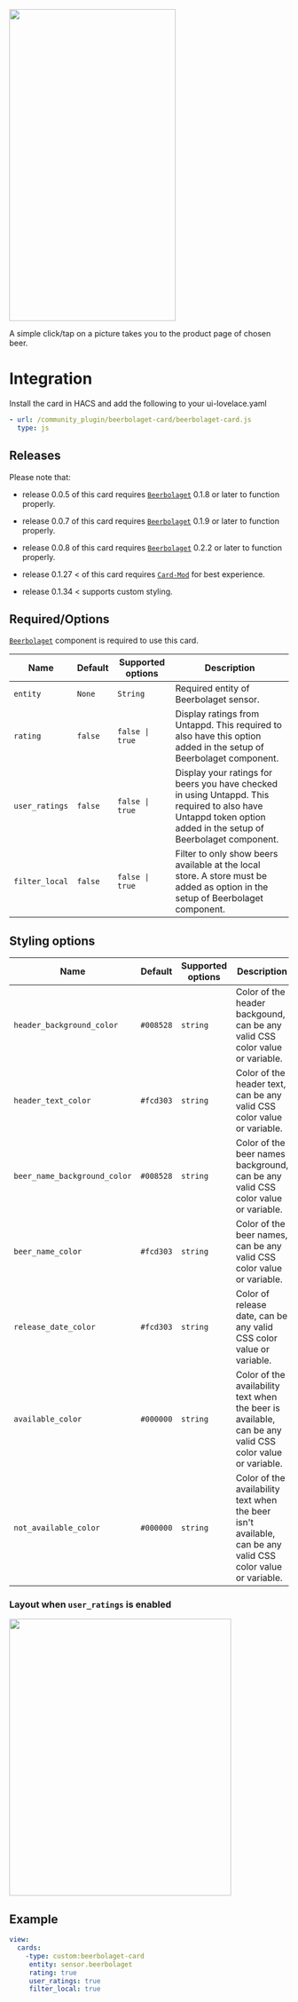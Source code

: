 <img src="https://raw.githubusercontent.com/Ceerbeerus/beerbolaget-card/master/example/layout.png" width="300" height="562"/>

A simple click/tap on a picture takes you to the product page of chosen beer.

# Integration
Install the card in HACS and add the following to your ui-lovelace.yaml
```yaml
- url: /community_plugin/beerbolaget-card/beerbolaget-card.js
  type: js
```

## Releases
Please note that:

* release 0.0.5 of this card requires [`Beerbolaget`](https://github.com/Ceerbeerus/beerbolaget) 0.1.8 or later to function properly.
* release 0.0.7 of this card requires [`Beerbolaget`](https://github.com/Ceerbeerus/beerbolaget) 0.1.9 or later to function properly.
* release 0.0.8 of this card requires [`Beerbolaget`](https://github.com/Ceerbeerus/beerbolaget) 0.2.2 or later to function properly.

* release 0.1.27 < of this card requires [`Card-Mod`](https://github.com/thomasloven/lovelace-card-mod) for best experience.
* release 0.1.34 < supports custom styling.

## Required/Options
[`Beerbolaget`](https://github.com/Ceerbeerus/beerbolaget) component is required to use this card.

|Name                |Default       |Supported options                                 |Description                                                                                                                                                                                                                                                                                                                                    |
| --------------     | ------------ | ------------------------------------------------ | --------------------------------------------------------------------------------------------------------------------------------------------------------------------------------------------------------------------------------------------------------------------------------------------------------------------------------------------- |
|`entity`            |`None`        |`String`                                          |Required entity of Beerbolaget sensor.
|`rating`            |`false`       |`false \| true`                                   |Display ratings from Untappd. This required to also have this option added in the setup of Beerbolaget component.
|`user_ratings`      |`false`       |`false \| true`                                   |Display your ratings for beers you have checked in using Untappd. This required to also have Untappd token option added in the setup of Beerbolaget component.
|`filter_local`      |`false`       |`false \| true`                                   |Filter to only show beers available at the local store. A store must be added as option in the setup of Beerbolaget component.


## Styling options

|Name                       |Default       |Supported options                                 |Description                                                                                                                                                                                                                                                                                                                                           |
| --------------------------- | ------------ | ------------------------------------------------ | --------------------------------------------------------------------------------------------------------------------------------------------------------------------------------------------------------------------------------------------------------------------------------------------------------------------------------------------- |
|`header_background_color`    |`#008528`     |`string`                                          |Color of the header backgound, can be any valid CSS color value or variable.
|`header_text_color`          |`#fcd303`     |`string`                                          |Color of the header text, can be any valid CSS color value or variable.
|`beer_name_background_color` |`#008528`     |`string`                                          |Color of the beer names background, can be any valid CSS color value or variable.
|`beer_name_color`            |`#fcd303`     |`string`                                          |Color of the beer names, can be any valid CSS color value or variable.
|`release_date_color`         |`#fcd303`     |`string`                                          |Color of release date, can be any valid CSS color value or variable.
|`available_color`            |`#000000`     |`string`                                          |Color of the availability text when the beer is available, can be any valid CSS color value or variable.
|`not_available_color`        |`#000000`     |`string`                                          |Color of the availability text when the beer isn't available, can be any valid CSS color value or variable.

### Layout when `user_ratings` is enabled
<img src="https://raw.githubusercontent.com/Ceerbeerus/beerbolaget-card/master/example/layout2.png" width="400" height="499"/>

## Example
  ```yaml
  view:
    cards:
      -type: custom:beerbolaget-card
       entity: sensor.beerbolaget
       rating: true
       user_ratings: true
       filter_local: true
  ```
